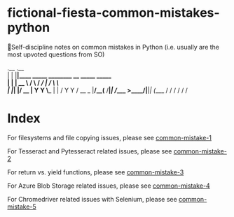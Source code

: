 # fictional-fiesta-common-mistakes-python
🐍Self-discipline notes on common mistakes in Python (i.e. usually are the most upvoted questions from SO)

.__  .__                                            
|  | |__|____    _____   ________ __  _____ _____   
|  | |  \__  \  /     \ /  ___/  |  \/     \\__  \  
|  |_|  |/ __ \|  Y Y  \\___ \|  |  /  Y Y  \/ __ \_
|____/__(____  /__|_|  /____  >____/|__|_|  (____  /
             \/      \/     \/            \/     \/ 
             
# Index 

For filesystems and file copying issues, please see [common-mistake-1](https://github.com/liamsuma/fictional-fiesta-common-mistakes-python/blob/master/common-mistake-1/filesystem_move_folders.py)

For Tesseract and Pytesseract related issues, please see [common-mistake-2](https://github.com/liamsuma/fictional-fiesta-common-mistakes-python/blob/master/common-mistake-2/pytesseract-tesseract-cmd.py)

For return vs. yield functions, please see [common-mistake-3](https://github.com/liamsuma/fictional-fiesta-common-mistakes-python/tree/master/common-mistake-3)

For Azure Blob Storage related issues, please see [common-mistake-4](https://github.com/liamsuma/fictional-fiesta-common-mistakes-python/tree/master/common-mistake-4)

For Chromedriver related issues with Selenium, please see [common-mistake-5](https://github.com/liamsuma/fictional-fiesta-common-mistakes-python/tree/master/common-mistake-5)
